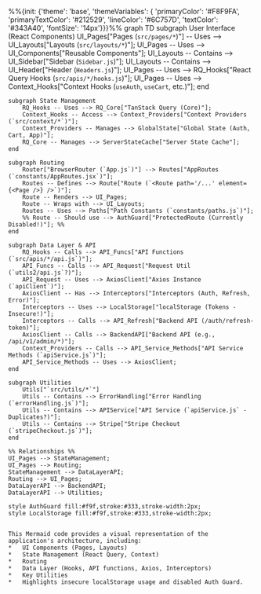 %%{init: {'theme': 'base', 'themeVariables': { 'primaryColor': '#F8F9FA', 'primaryTextColor': '#212529', 'lineColor': '#6C757D', 'textColor': '#343A40', 'fontSize': '14px'}}}%%
graph TD
subgraph User Interface (React Components)
UI_Pages["Pages (`src/pages/*`)"] -- Uses --> UI_Layouts["Layouts (`src/layouts/*`)"];
UI_Pages -- Uses --> UI_Components["Reusable Components"];
UI_Layouts -- Contains --> UI_Sidebar["Sidebar (`Sidebar.js`)"];
UI_Layouts -- Contains --> UI_Header["Header (`Headers.js`)"];
UI_Pages -- Uses --> RQ_Hooks["React Query Hooks (`src/apis/*/hooks.js`)"];
UI_Pages -- Uses --> Context_Hooks["Context Hooks (`useAuth`, `useCart`, etc.)"];
end

    subgraph State Management
        RQ_Hooks -- Uses --> RQ_Core["TanStack Query (Core)"];
        Context_Hooks -- Access --> Context_Providers["Context Providers (`src/context/*`)"];
        Context_Providers -- Manages --> GlobalState["Global State (Auth, Cart, App)"];
        RQ_Core -- Manages --> ServerStateCache["Server State Cache"];
    end

    subgraph Routing
        Router["BrowserRouter (`App.js`)"] --> Routes["AppRoutes (`constants/AppRoutes.jsx`)"];
        Routes -- Defines --> Route["Route (`<Route path='/...' element={<Page />} />`)"];
        Route -- Renders --> UI_Pages;
        Route -- Wraps with --> UI_Layouts;
        Routes -- Uses --> Paths["Path Constants (`constants/paths.js`)"];
        %% Route -- Should use --> AuthGuard["ProtectedRoute (Currently Disabled!)"]; %%
    end

    subgraph Data Layer & API
        RQ_Hooks -- Calls --> API_Funcs["API Functions (`src/apis/*/api.js`)"];
        API_Funcs -- Calls --> API_Request["Request Util (`utils2/api.js`?)"];
        API_Request -- Uses --> AxiosClient["Axios Instance (`apiClient`)"];
        AxiosClient -- Has --> Interceptors["Interceptors (Auth, Refresh, Error)"];
        Interceptors -- Uses --> LocalStorage["localStorage (Tokens - Insecure!)"];
        Interceptors -- Calls --> API_Refresh["Backend API (/auth/refresh-token)"];
        AxiosClient -- Calls --> BackendAPI["Backend API (e.g., /api/v1/admin/*)"];
        Context_Providers -- Calls --> API_Service_Methods["API Service Methods (`apiService.js`)"];
        API_Service_Methods -- Uses --> AxiosClient;
    end

    subgraph Utilities
        Utils["`src/utils/*`"]
        Utils -- Contains --> ErrorHandling["Error Handling (`errorHandling.js`)"];
        Utils -- Contains --> APIService["API Service (`apiService.js` - Duplicates?)"];
        Utils -- Contains --> Stripe["Stripe Checkout (`stripeCheckout.js`)"];
    end

    %% Relationships %%
    UI_Pages --> StateManagement;
    UI_Pages --> Routing;
    StateManagement --> DataLayerAPI;
    Routing --> UI_Pages;
    DataLayerAPI --> BackendAPI;
    DataLayerAPI --> Utilities;

    style AuthGuard fill:#f9f,stroke:#333,stroke-width:2px;
    style LocalStorage fill:#f9f,stroke:#333,stroke-width:2px;

```

This Mermaid code provides a visual representation of the application's architecture, including:
*   UI Components (Pages, Layouts)
*   State Management (React Query, Context)
*   Routing
*   Data Layer (Hooks, API functions, Axios, Interceptors)
*   Key Utilities
*   Highlights insecure localStorage usage and disabled Auth Guard.
```

